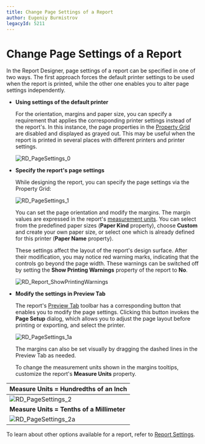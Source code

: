 ```yaml
---
title: Change Page Settings of a Report
author: Eugeniy Burmistrov
legacyId: 5211
---
```

# Change Page Settings of a Report
In the Report Designer, page settings of a report can be specified in one of two ways. The first approach forces the default printer settings to be used when the report is printed, while the other one enables you to alter page settings independently.
* **Using settings of the default printer**
	
	For the orientation, margins and paper size, you can specify a requirement that applies the corresponding printer settings instead of the report's. In this instance, the page properties in the [Property Grid](../../report-designer-reference/report-designer-ui/property-grid.md) are disabled and displayed as grayed out. This may be useful when the report is printed in several places with different printers and printer settings.
	
	![RD_PageSettings_0](../../../../../images/img8896.png)
* **Specify the report's page settings**
	
	While designing the report, you can specify the page settings via the Property Grid:
	
	![RD_PageSettings_1](../../../../../images/img8897.png)
	
	You can set the page orientation and modify the margins. The margin values are expressed in the report's [measurement units](change-measurement-units-of-a-report.md). You can select from the predefined paper sizes (**Paper Kind** property), choose **Custom** and create your own paper size, or select one which is already defined for this printer (**Paper Name** property).
	
	These settings affect the layout of the report's design surface. After their modification, you may notice red warning marks, indicating that the controls go beyond the page width. These warnings can be switched off by setting the **Show Printing Warnings** property of the report to **No**.
	
	![RD_Report_ShowPrintingWarnings](../../../../../images/img8528.png)
* **Modify the settings in Preview Tab**
	
	The report's [Preview Tab](../../report-designer-reference/report-designer-ui/preview-tab.md) toolbar has a corresponding button that enables you to modify the page settings. Clicking this button invokes the **Page Setup** dialog, which allows you to adjust the page layout before printing or exporting, and select the printer.
	
	![RD_PageSettings_1a](../../../../../images/img8899.png)
	
	The margins can also be set visually by dragging the dashed lines in the Preview Tab as needed.
	
	To change the measurement units shown in the margins tooltips, customize the report's **Measure Units** property.

| **Measure Units = Hundredths of an Inch** |
|---|
| ![RD_PageSettings_2](../../../../../images/img8898.png) |
| **Measure Units = Tenths of a Millimeter** |
| ![RD_PageSettings_2a](../../../../../images/img9042.png) |

To learn about other options available for a report, refer to [Report Settings](../../report-designer-reference/report-settings.md).